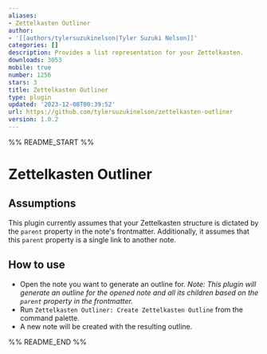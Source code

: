 ```yaml
---
aliases:
- Zettelkasten Outliner
author:
- '[[authors/tylersuzukinelson|Tyler Suzuki Nelson]]'
categories: []
description: Provides a list representation for your Zettelkasten.
downloads: 3053
mobile: true
number: 1256
stars: 3
title: Zettelkasten Outliner
type: plugin
updated: '2023-12-08T00:39:52'
url: https://github.com/tylersuzukinelson/zettelkasten-outliner
version: 1.0.2
---
```


%% README_START %%

# Zettelkasten Outliner

## Assumptions

This plugin currently assumes that your Zettelkasten structure is dictated by the `parent` property in the note's frontmatter. Additionally, it assumes that this `parent` property is a single link to another note.

## How to use

- Open the note you want to generate an outline for. _Note: This plugin will generate an outline for the opened note and all its children based on the `parent` property in the frontmatter._
- Run `Zettelkasten Outliner: Create Zettelkasten Outline` from the command palette.
- A new note will be created with the resulting outline.


%% README_END %%